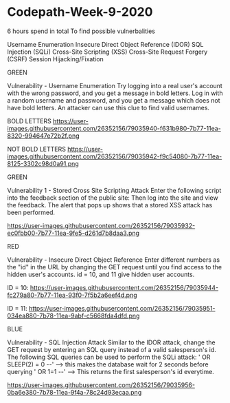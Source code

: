 # Codepath-Week-9-2020

6 hours spend in total
To find possible vulnerbalities

Username Enumeration
Insecure Direct Object Reference (IDOR)
SQL Injection (SQLi)
Cross-Site Scripting (XSS)
Cross-Site Request Forgery (CSRF)
Session Hijacking/Fixation

GREEN

Vulnerability  - Username Enumeration
Try logging into a real user's account with the wrong password, and you get a message in bold letters.
Log in with a random username and password, and you get a message which does not have bold letters.
An attacker can use this clue to find valid usernames. 

BOLD LETTERS
https://user-images.githubusercontent.com/26352156/79035940-f631b980-7b77-11ea-8320-994647e72b2f.png

NOT BOLD LETTERS
https://user-images.githubusercontent.com/26352156/79035942-f9c54080-7b77-11ea-8125-3302c98d0a91.png

GREEN

Vulnerability 1 - Stored Cross Site Scripting Attack
Enter the following script into the feedback section of the public site: <script>alert('Nilab found the XSS!');</script>
Then log into the site and view the feedback.
The alert that pops up shows that a stored XSS attack has been performed.

 https://user-images.githubusercontent.com/26352156/79035932-ec0fbb00-7b77-11ea-9fe5-d261d7b8daa3.png
 
 RED
 
 Vulnerability - Insecure Direct Object Reference
Enter different numbers as the "id" in the URL by changing the GET request until you find access to the hidden user's accounts.
id = 10, and 11 give hidden user accounts.

ID = 10: https://user-images.githubusercontent.com/26352156/79035944-fc279a80-7b77-11ea-93f0-7f5b2a6eef4d.png

ID = 11: https://user-images.githubusercontent.com/26352156/79035951-034ea880-7b78-11ea-9abf-c5668fda4dfd.png

BLUE

Vulnerability - SQL Injection Attack
Similar to the IDOR attack, change the GET request by entering an SQL query instead of a valid salesperson's id.
The following SQL queries can be used to perform the SQLi attack: ' OR SLEEP(2) = 0 --' --> this makes the database wait for 2 seconds before querying ' OR 1=1 --' --> This returns the first salesperson's id everytime.

https://user-images.githubusercontent.com/26352156/79035956-0ba6e380-7b78-11ea-9f4a-78c24d93ecaa.png

